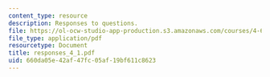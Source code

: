 ```yaml
---
content_type: resource
description: Responses to questions.
file: https://ol-ocw-studio-app-production.s3.amazonaws.com/courses/4-645-selected-topics-in-architecture-architecture-from-1750-to-the-present-fall-2004/660da05e42af47fc05af19bf611c8623_responses_4_1.pdf
file_type: application/pdf
resourcetype: Document
title: responses_4_1.pdf
uid: 660da05e-42af-47fc-05af-19bf611c8623
---
```

